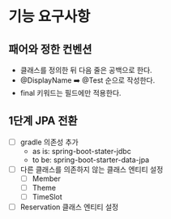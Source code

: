 # 기능 요구사항

## 패어와 정한 컨벤션

- 클래스를 정의한 뒤 다음 줄은 공백으로 한다.
- @DisplayName ➡️ @Test 순으로 작성한다.
- final 키워드는 필드에만 적용한다.

## 1단계 JPA 전환

- [ ] gradle 의존성 추가
    - as is: spring-boot-stater-jdbc
    - to be: spring-boot-starter-data-jpa
- [ ] 다른 클래스를 의존하지 않는 클래스 엔티티 설정
  - [ ] Member
  - [ ] Theme
  - [ ] TimeSlot
- [ ] Reservation 클래스 엔티티 설정
